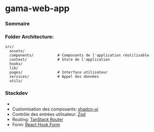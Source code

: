 # gama-web-app

### Sommaire


### Folder Architecture:
```
src/
  assets/
  components/           # Composants de l'application réutilisable
  context/              # Store de l'application
  hooks/
  lib/
  pages/                # Interface utilisateur
  services/             # Appel des données
  utils/
```

### Stackdev
- 
- Customisation des composants: [shadcn-ui](https://ui.shadcn.com/)
- Contrôle des entrées utilisateur: [Zod](https://zod.dev/)
- Routing: [TanStack Router](https://tanstack.com/router/latest)
- Form: [React Hook Form](https://react-hook-form.com/)
